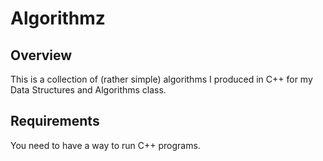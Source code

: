 # Algorithmz

## Overview
This is a collection of (rather simple) algorithms I produced in C++ for my Data Structures and Algorithms class.

## Requirements
You need to have a way to run C++ programs.